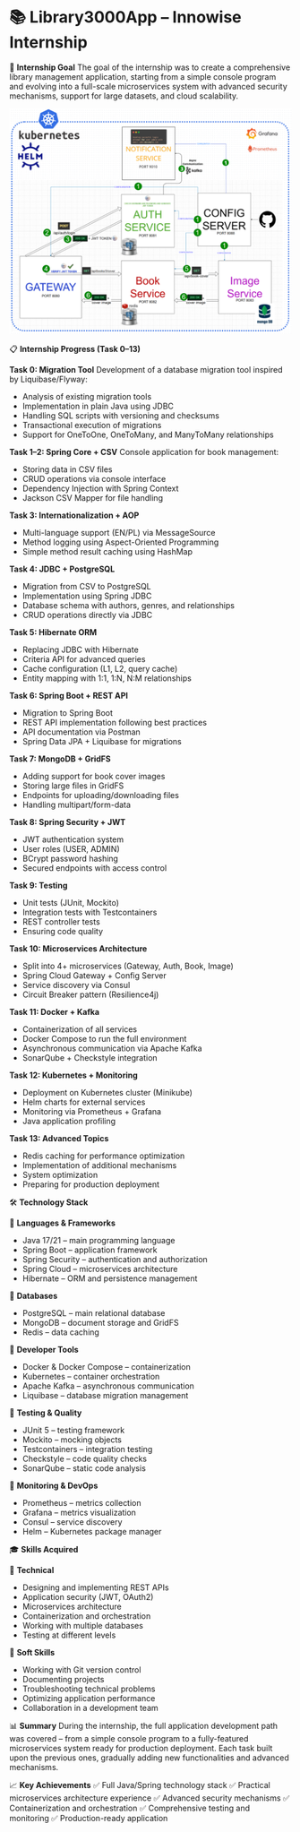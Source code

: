 # 📚 Library3000App – Innowise Internship


🎯 **Internship Goal**
The goal of the internship was to create a comprehensive library management application, starting from a simple console program and evolving into a full-scale microservices system with advanced security mechanisms, support for large datasets, and cloud scalability.


![img.png](img.png)


📋 **Internship Progress (Task 0–13)**

**Task 0: Migration Tool**
Development of a database migration tool inspired by Liquibase/Flyway:

* Analysis of existing migration tools
* Implementation in plain Java using JDBC
* Handling SQL scripts with versioning and checksums
* Transactional execution of migrations
* Support for OneToOne, OneToMany, and ManyToMany relationships

**Task 1–2: Spring Core + CSV**
Console application for book management:

* Storing data in CSV files
* CRUD operations via console interface
* Dependency Injection with Spring Context
* Jackson CSV Mapper for file handling

**Task 3: Internationalization + AOP**

* Multi-language support (EN/PL) via MessageSource
* Method logging using Aspect-Oriented Programming
* Simple method result caching using HashMap

**Task 4: JDBC + PostgreSQL**

* Migration from CSV to PostgreSQL
* Implementation using Spring JDBC
* Database schema with authors, genres, and relationships
* CRUD operations directly via JDBC

**Task 5: Hibernate ORM**

* Replacing JDBC with Hibernate
* Criteria API for advanced queries
* Cache configuration (L1, L2, query cache)
* Entity mapping with 1:1, 1\:N, N\:M relationships

 **Task 6: Spring Boot + REST API**

* Migration to Spring Boot
* REST API implementation following best practices
* API documentation via Postman
* Spring Data JPA + Liquibase for migrations

**Task 7: MongoDB + GridFS**

* Adding support for book cover images
* Storing large files in GridFS
* Endpoints for uploading/downloading files
* Handling multipart/form-data

**Task 8: Spring Security + JWT**

* JWT authentication system
* User roles (USER, ADMIN)
* BCrypt password hashing
* Secured endpoints with access control

**Task 9: Testing**

* Unit tests (JUnit, Mockito)
* Integration tests with Testcontainers
* REST controller tests
* Ensuring code quality

**Task 10: Microservices Architecture**

* Split into 4+ microservices (Gateway, Auth, Book, Image)
* Spring Cloud Gateway + Config Server
* Service discovery via Consul
* Circuit Breaker pattern (Resilience4j)

**Task 11: Docker + Kafka**

* Containerization of all services
* Docker Compose to run the full environment
* Asynchronous communication via Apache Kafka
* SonarQube + Checkstyle integration

**Task 12: Kubernetes + Monitoring**

* Deployment on Kubernetes cluster (Minikube)
* Helm charts for external services
* Monitoring via Prometheus + Grafana
* Java application profiling

**Task 13: Advanced Topics**

* Redis caching for performance optimization
* Implementation of additional mechanisms
* System optimization
* Preparing for production deployment

🛠 **Technology Stack**

🔹 **Languages & Frameworks**

* Java 17/21 – main programming language
* Spring Boot – application framework
* Spring Security – authentication and authorization
* Spring Cloud – microservices architecture
* Hibernate – ORM and persistence management

🔹 **Databases**

* PostgreSQL – main relational database
* MongoDB – document storage and GridFS
* Redis – data caching

🔹 **Developer Tools**

* Docker & Docker Compose – containerization
* Kubernetes – container orchestration
* Apache Kafka – asynchronous communication
* Liquibase – database migration management

🔹 **Testing & Quality**

* JUnit 5 – testing framework
* Mockito – mocking objects
* Testcontainers – integration testing
* Checkstyle – code quality checks
* SonarQube – static code analysis

🔹 **Monitoring & DevOps**

* Prometheus – metrics collection
* Grafana – metrics visualization
* Consul – service discovery
* Helm – Kubernetes package manager

🎓 **Skills Acquired**

🔹 **Technical**

* Designing and implementing REST APIs
* Application security (JWT, OAuth2)
* Microservices architecture
* Containerization and orchestration
* Working with multiple databases
* Testing at different levels

🔹 **Soft Skills**

* Working with Git version control
* Documenting projects
* Troubleshooting technical problems
* Optimizing application performance
* Collaboration in a development team

📊 **Summary**
During the internship, the full application development path was covered – from a simple console program to a fully-featured microservices system ready for production deployment. Each task built upon the previous ones, gradually adding new functionalities and advanced mechanisms.

📈 **Key Achievements**
✅ Full Java/Spring technology stack
✅ Practical microservices architecture experience
✅ Advanced security mechanisms
✅ Containerization and orchestration
✅ Comprehensive testing and monitoring
✅ Production-ready application


